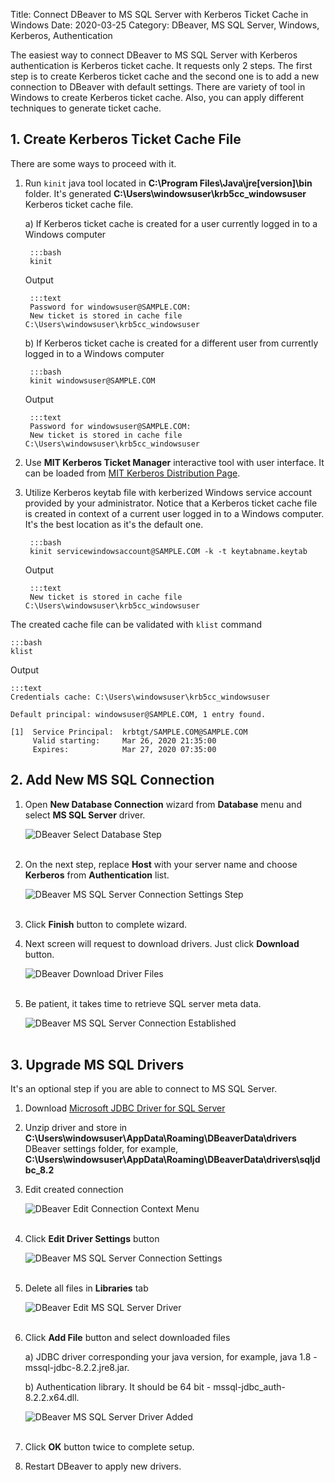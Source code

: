 Title: Connect DBeaver to MS SQL Server with Kerberos Ticket Cache in Windows
Date: 2020-03-25
Category: DBeaver, MS SQL Server, Windows, Kerberos, Authentication

The easiest way to connect DBeaver to MS SQL Server with Kerberos authentication is Kerberos ticket cache. It requests only 2 steps. The first step is to create Kerberos ticket cache and the second one is to add a new connection to DBeaver with default settings. There are variety of tool in Windows to create Kerberos ticket cache. Also, you can apply different techniques to generate ticket cache.

## 1. Create Kerberos Ticket Cache File

There are some ways to proceed with it. 

1. Run `kinit` java tool located in **C:\Program Files\Java\jre[version]\bin** folder. It's generated **C:\Users\windowsuser\krb5cc_windowsuser** Kerberos ticket cache file.

    a) If Kerberos ticket cache is created for a user currently logged in to a Windows computer

        :::bash
        kinit

    Output
 
        :::text
        Password for windowsuser@SAMPLE.COM:
        New ticket is stored in cache file C:\Users\windowsuser\krb5cc_windowsuser

    b) If Kerberos ticket cache is created for a different user from currently logged in to a Windows computer

        :::bash
        kinit windowsuser@SAMPLE.COM

    Output

        :::text
        Password for windowsuser@SAMPLE.COM:
        New ticket is stored in cache file C:\Users\windowsuser\krb5cc_windowsuser

2. Use **MIT Kerberos Ticket Manager** interactive tool with user interface. It can be loaded from [MIT Kerberos Distribution Page](https://web.mit.edu/kerberos/dist/).

3. Utilize Kerberos keytab file with kerberized Windows service account provided by your administrator. Notice that a Kerberos ticket cache file is created in context of a current user logged in to a Windows computer. It's the best location as it's the default one.

        :::bash
        kinit servicewindowsaccount@SAMPLE.COM -k -t keytabname.keytab

    Output

        :::text
        New ticket is stored in cache file C:\Users\windowsuser\krb5cc_windowsuser
        
The created cache file can be validated with `klist` command

    :::bash
    klist

Output

    :::text
    Credentials cache: C:\Users\windowsuser\krb5cc_windowsuser
    
    Default principal: windowsuser@SAMPLE.COM, 1 entry found.
    
    [1]  Service Principal:  krbtgt/SAMPLE.COM@SAMPLE.COM
         Valid starting:     Mar 26, 2020 21:35:00
         Expires:            Mar 27, 2020 07:35:00
  
## 2. Add New MS SQL Connection

1. Open **New Database Connection** wizard from **Database** menu and select **MS SQL Server** driver.

    ![DBeaver Select Database Step]({static}/images/connect-dbeaver-to-mssql-server-with-kerberos-ticket-cache-in-windows/select-your-database-step.png)</br></br>

2. On the next step, replace **Host** with your server name and choose **Kerberos** from **Authentication** list.

    ![DBeaver MS SQL Server Connection Settings Step]({static}/images/connect-dbeaver-to-mssql-server-with-kerberos-ticket-cache-in-windows/sqlserver-connection-settings-step.png)</br></br>

3. Click **Finish** button to complete wizard.

4. Next screen will request to download drivers. Just click **Download** button.

    ![DBeaver Download Driver Files]({static}/images/connect-dbeaver-to-mssql-server-with-kerberos-ticket-cache-in-windows/download-driver-files.png)</br></br>

5. Be patient, it takes time to retrieve SQL server meta data.

    ![DBeaver MS SQL Server Connection Established]({static}/images/connect-dbeaver-to-mssql-server-with-kerberos-ticket-cache-in-windows/mssql-server-connection-established.png)</br></br>

## 3. Upgrade MS SQL Drivers

It's an optional step if you are able to connect to MS SQL Server.

1. Download [Microsoft JDBC Driver for SQL Server](https://docs.microsoft.com/en-us/sql/connect/jdbc/download-microsoft-jdbc-driver-for-sql-server)

2. Unzip driver and store in **C:\Users\windowsuser\AppData\Roaming\DBeaverData\drivers** DBeaver settings folder, for example, **C:\Users\windowsuser\AppData\Roaming\DBeaverData\drivers\sqljdbc_8.2**

3. Edit created connection

    ![DBeaver Edit Connection Context Menu]({static}/images/connect-dbeaver-to-mssql-server-with-kerberos-ticket-cache-in-windows/edit-connection-context-menu.png)</br></br>

4. Click **Edit Driver Settings** button

    ![DBeaver MS SQL Server Connection Settings]({static}/images/connect-dbeaver-to-mssql-server-with-kerberos-ticket-cache-in-windows/sqlserver-connection-settings-step.png)</br></br>

5. Delete all files in **Libraries** tab

    ![DBeaver Edit MS SQL Server Driver]({static}/images/connect-dbeaver-to-mssql-server-with-kerberos-ticket-cache-in-windows/edit-driver-sqlserver.png)</br></br>

6. Click **Add File** button and select downloaded files

    a) JDBC driver corresponding your java version, for example, java 1.8 - mssql-jdbc-8.2.2.jre8.jar.

    b) Authentication library. It should be 64 bit - mssql-jdbc_auth-8.2.2.x64.dll.

    ![DBeaver MS SQL Server Driver Added]({static}/images/connect-dbeaver-to-mssql-server-with-kerberos-ticket-cache-in-windows/sqlserver-drivers-added.png)</br></br>

7. Click **OK** button twice to complete setup.

8. Restart DBeaver to apply new drivers.

